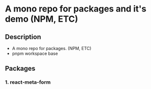 # A mono repo for packages and it's demo (NPM, ETC)

## Description
- A mono repo for packages. (NPM, ETC) 
- pnpm workspace base

## Packages

### 1. react-meta-form
